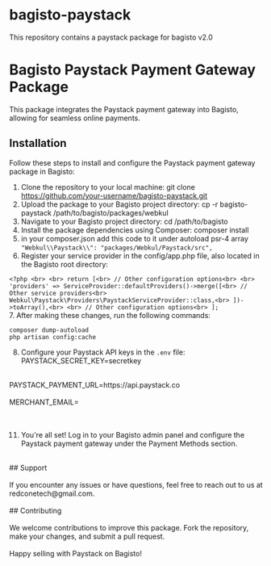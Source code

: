 # bagisto-paystack
This repository contains a paystack package for bagisto v2.0

# Bagisto Paystack Payment Gateway Package

This package integrates the Paystack payment gateway into Bagisto, allowing for seamless online payments.

## Installation

Follow these steps to install and configure the Paystack payment gateway package in Bagisto:

1. Clone the repository to your local machine:
git clone https://github.com/your-username/bagisto-paystack.git
2. Upload the package to your Bagisto project directory:
cp -r bagisto-paystack /path/to/bagisto/packages/webkul
3. Navigate to your Bagisto project directory:
cd /path/to/bagisto
4. Install the package dependencies using Composer:
composer install
5. in your composer.json add this code to it under 
autoload psr-4 array
`"Webkul\\Paystack\\": "packages/Webkul/Paystack/src",`
6. Register your service provider in the config/app.php file, also located in the Bagisto root directory: <br>

`<?php <br>
<br>
return [<br>
    // Other configuration options<br>
<br>
    'providers' => ServiceProvider::defaultProviders()->merge([<br>
        // Other service providers<br>
        Webkul\Paystack\Providers\PaystackServiceProvider::class,<br>
    ])->toArray(),<br>
    <br>
    // Other configuration options<br>
];`<br>
7. After making these changes, run the following commands:<br>

`composer dump-autoload`<br>
`php artisan config:cache`<br>


8. Configure your Paystack API keys in the `.env` file: <br>
PAYSTACK_SECRET_KEY=secretkey <br>
<br>
PAYSTACK_PAYMENT_URL=https://api.paystack.co <br>
<br>
MERCHANT_EMAIL=<br>
<br><br>

11. You're all set! Log in to your Bagisto admin panel and configure the Paystack payment gateway under the Payment Methods section.<br>
<br>
## Support<br>
<br>
If you encounter any issues or have questions, feel free to reach out to us at redconetech@gmail.com.<br>
<br>
## Contributing<br>
<br>
We welcome contributions to improve this package. Fork the repository, make your changes, and submit a pull request.<br>
<br>
Happy selling with Paystack on Bagisto!<br>
